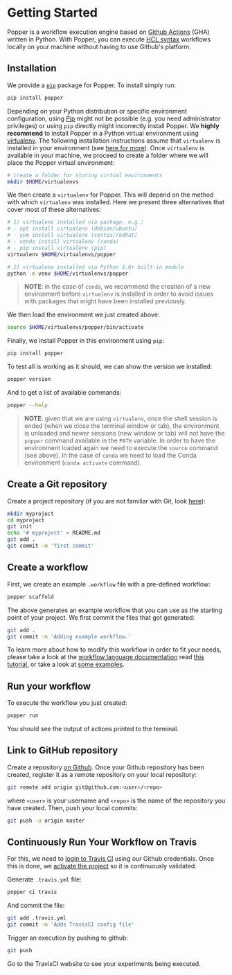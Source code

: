 # Getting Started

Popper is a workflow execution engine based on [Github Actions][gha] 
(GHA) written in Python. With Popper, you can execute [HCL 
syntax][ghalang] workflows locally on your machine without having 
to use Github's platform.

## Installation

We provide a [`pip`][pip] package for Popper. To install simply run:

```bash
pip install popper
```

Depending on your Python distribution or specific environment 
configuration, using [Pip][pip] might not be possible (e.g. you need 
administrator privileges) or using `pip` directly might incorrectly 
install Popper. We **highly recommend** to install Popper in a Python 
virtual environment using [virtualenv][venv]. The following 
installation instructions assume that `virtualenv` is installed in 
your environment (see [here for more][venv-install]). Once 
`virtualenv` is available in your machine, we proceed to create a 
folder where we will place the Popper virtual environment:

```bash
# create a folder for storing virtual environments
mkdir $HOME/virtualenvs
```

We then create a `virtualenv` for Popper. This will depend on the 
method with which `virtualenv` was installed. Here we present three 
alternatives that cover most of these alternatives:

```bash
# 1) virtualenv installed via package, e.g.:
# - apt install virtualenv (debian/ubuntu)
# - yum install virtualenv (centos/redhat)
# - conda install virtualenv (conda)
# - pip install virtualenv (pip)
virtualenv $HOME/virtualenvs/popper

# 2) virtualenv installed via Python 3.6+ built-in module
python -m venv $HOME/virtualenvs/popper
```

> **NOTE**: in the case of `conda`, we recommend the creation of a new 
> environment before `virtualenv` is installed in order to avoid 
> issues with packages that might have been installed previously.

We then load the environment we just created above:

```bash
source $HOME/virtualenvs/popper/bin/activate
```

Finally, we install Popper in this environment using `pip`:

```bash
pip install popper
```

To test all is working as it should, we can show the version we 
installed:

```bash
popper version
```

And to get a list of available commands:

```bash
popper --help
```

> **NOTE**: given that we are using `virtualenv`, once the shell 
session is ended (when we close the terminal window or tab), the 
environment is unloaded and newer sessions (new window or tab) will 
not have the `popper` command available in the `PATH` variable. In 
order to have the environment loaded again we need to execute the 
`source` command (see above). In the case of `conda` we need to load 
the Conda environment (`conda activate` command).

## Create a Git repository

Create a project repository (if you are not familiar with Git, look 
[here](https://www.learnenough.com/git-tutorial)):

```bash
mkdir myproject
cd myproject
git init
echo '# myproject' > README.md
git add .
git commit -m 'first commit'
```

## Create a workflow

First, we create an example `.workflow` file with a pre-defined 
workflow:

```bash
popper scaffold
```

The above generates an example workflow that you can use as the 
starting point of your project. We first commit the files that got 
generated:

```bash
git add .
git commit -m 'Adding example workflow.'
```

To learn more about how to modify this workflow in order to fit your 
needs, please take a look at the [workflow language 
documentation](gha_workflows.md) read [this tutorial][ghatut], or take 
a look at [some examples][ex].

## Run your workflow

To execute the workflow you just created:

```bash
popper run
```

You should see the output of actions printed to the terminal.

## Link to GitHub repository

Create a repository [on Github][gh-create]. Once your Github 
repository has been created, register it as a remote repository on 
your local repository:

```bash
git remote add origin git@github.com:<user>/<repo>
```

where `<user>` is your username and `<repo>` is the name of the 
repository you have created. Then, push your local commits:

```bash
git push -u origin master
```

## Continuously Run Your Workflow on Travis

For this, we need to [login to Travis CI][cisetup] using our Github 
credentials. Once this is done, we [activate the project][ciactivate] 
so it is continuously validated.

Generate `.travis.yml` file:

```bash
popper ci travis
```

And commit the file:

```bash
git add .travis.yml
git commit -m 'Adds TravisCI config file'
```

Trigger an execution by pushing to github:

```bash
git push
```

Go to the TravisCI website to see your experiments being executed.

[ghalang]: https://github.com/actions/workflow-parser/blob/master/language.md
[pip]: https://pip.pypa.io/en/stable/
[wfdocs]: gha_workflows.md
[ghatut]: https://scotch.io/bar-talk/introducing-github-actions#toc-how-it-works
[ex]: https://github.com/popperized/popper-examples
[gh-create]: https://help.github.com/articles/create-a-repo/
[cisetup]: https://docs.travis-ci.com/user/getting-started/#Prerequisites
[ciactivate]: https://docs.travis-ci.com/user/getting-started/#To-get-started-with-Travis-CI
[gha]: https://github.com/features/actions
[venv]: https://virtualenv.pypa.io/en/latest/
[venv-install]: https://packaging.python.org/guides/installing-using-pip-and-virtual-environments/#installing-virtualenv
